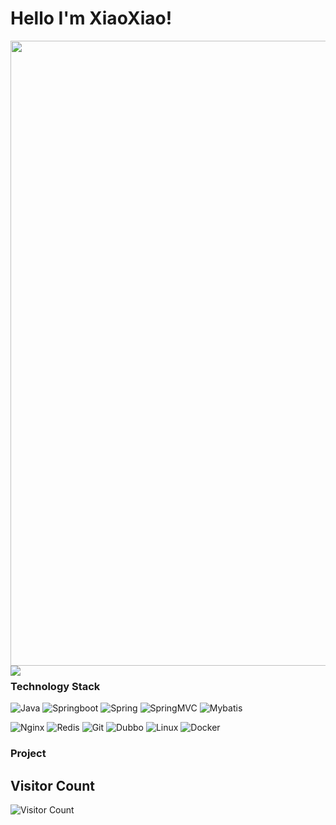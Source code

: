 <!-- ### Hi there 👋 -->

<!--
**ladidol/ladidol** is a ✨ _special_ ✨ repository because its `README.md` (this file) appears on your GitHub profile.

Here are some ideas to get you started:

- 🔭 I’m currently working on ...
- 🌱 I’m currently learning ...
- 👯 I’m looking to collaborate on ...
- 🤔 I’m looking for help with ...
- 💬 Ask me about ...
- 📫 How to reach me: ...
- 😄 Pronouns: ...
- ⚡ Fun fact: ...
-->

# Hello I'm XiaoXiao!

<img src="https://figurebed-ladidol.oss-cn-chengdu.aliyuncs.com/img/202207250006010.png" width="1000px">

<img align="left" src="https://github-readme-stats.vercel.app/api?username=ladidol&include_all_commits=true&count_private-true&custom_title=ladidol'%20GitHub%20Stats&line_height=30&show_icons=true&hide_border=true&bg_color=192133&title_color=efb752&icon_color=efb752&text_color=70bed9">

### Technology Stack
![Java](https://img.shields.io/badge/-Java-192133?style=flat-square&logo=java&logoColor=white)
![Springboot](https://img.shields.io/badge/-SpringBoot-192133?style=flat-square&logo=springboot&logoColor=white)
![Spring](https://img.shields.io/badge/-Spring-192133?style=flat-square&logo=Spring&logoColor=white)
![SpringMVC](https://img.shields.io/badge/-SpringMVC-192133?style=flat-square&logo=Spring&logoColor=white)
![Mybatis](https://img.shields.io/badge/-Mybatis-192133?style=flat-square&logo=apache&logoColor=white)
<!-- es和nacos和zookeeper和springclouds alibaba和kafka -->
![Nginx](https://img.shields.io/badge/-Nginx-192133?logo=NGINX)
![Redis](https://img.shields.io/badge/-Redis-192133?logo=Redis)
![Git](https://img.shields.io/badge/-Git-192133?logo=Git)
![Dubbo](https://img.shields.io/badge/-Dubbo-192133?style=flat-square&logo=figma&logoColor=white)
![Linux](https://img.shields.io/badge/-Linux-192133?logo=Linux)
![Docker](https://img.shields.io/badge/-Docker-192133?logo=Docker)

### Project
<!-- 设计模式, 算法, sso, spring, dubbo, 计算机网络, 操作系统 -->
## Visitor Count
![Visitor Count](https://profile-counter.glitch.me/ladidol/count.svg)

